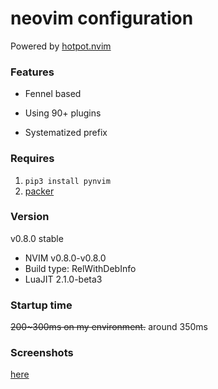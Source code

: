 # neovim configuration

Powered by [hotpot.nvim](https://github.com/rktjmp/hotpot.nvim)

### Features

- Fennel based

- Using 90+ plugins

- Systematized prefix

### Requires

1. ``pip3 install pynvim``
2. [packer](https://github.com/wbthomason/packer.nvim)

### Version

v0.8.0 stable
- NVIM v0.8.0-v0.8.0
- Build type: RelWithDebInfo
- LuaJIT 2.1.0-beta3

### Startup time

~~200~300ms on my environment.~~
around 350ms

### Screenshots

[here](https://github.com/Cassin01/nvim-conf/blob/master/gallery/gallery.md)
